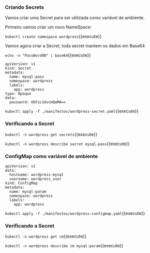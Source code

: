 
### Criando Secrets

Vamos criar uma Secret para ser utilizada como variável de ambiente.

Primeiro vamos criar um novo NameSpace:

`kubectl create namespace wordpress`{{execute}}

Vamos agora criar a Secret, toda secret mantem os dados em Base64

`echo -n "PassWord00" | base64`{{execute}}

```
apiVersion: v1
kind: Secret
metadata:
  name: mysql-pass
  namespace: wordpress
  labels:
    app: wordpress
type: Opaque
data:
  password: UGFzc1dvcmQwMA==
```

`kubectl apply -f ./manifestos/wordpress-secret.yaml`{{execute}}

### Verificando a Secret

`kubectl -n wordpress get secrets`{{execute}}

`kubectl -n wordpress describe secret mysql-pass`{{execute}}

### ConfigMap como variável de ambiente

```
apiVersion: v1
data:
  hostname: wordpress-mysql
  username: wordpress_user 
kind: ConfigMap
metadata:
  name: mysql-param
  namespace: wordpress
  labels:
    app: wordpress
```
`kubectl apply -f ./manifestos/wordpress-configmap.yaml`{{execute}}

### Verificando a Secret

`kubectl -n wordpress get cm`{{execute}}

`kubectl -n wordpress describe cm mysql-param`{{execute}}